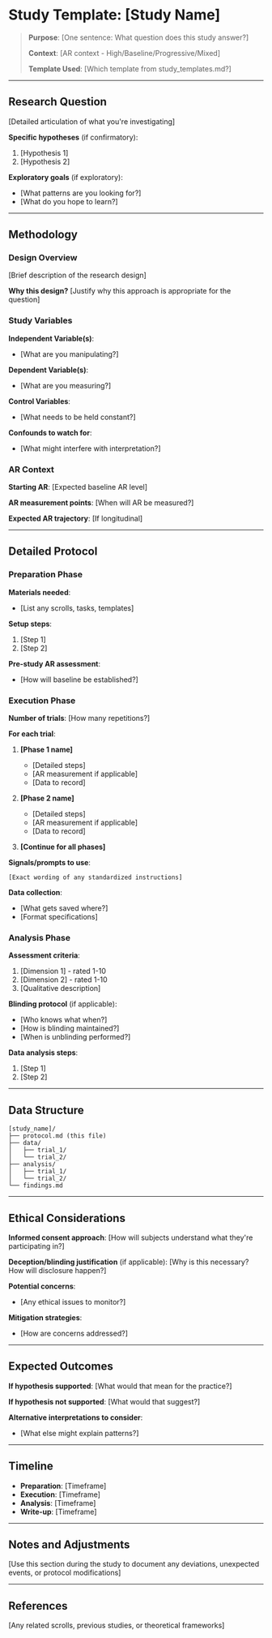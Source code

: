 # Study Template: [Study Name]

> **Purpose**: [One sentence: What question does this study answer?]
> 
> **Context**: [AR context - High/Baseline/Progressive/Mixed]
> 
> **Template Used**: [Which template from study_templates.md?]

---

## Research Question

[Detailed articulation of what you're investigating]

**Specific hypotheses** (if confirmatory):
1. [Hypothesis 1]
2. [Hypothesis 2]

**Exploratory goals** (if exploratory):
- [What patterns are you looking for?]
- [What do you hope to learn?]

---

## Methodology

### Design Overview

[Brief description of the research design]

**Why this design?**
[Justify why this approach is appropriate for the question]

### Study Variables

**Independent Variable(s)**:
- [What are you manipulating?]

**Dependent Variable(s)**:
- [What are you measuring?]

**Control Variables**:
- [What needs to be held constant?]

**Confounds to watch for**:
- [What might interfere with interpretation?]

### AR Context

**Starting AR**: [Expected baseline AR level]

**AR measurement points**: [When will AR be measured?]

**Expected AR trajectory**: [If longitudinal]

---

## Detailed Protocol

### Preparation Phase

**Materials needed**:
- [List any scrolls, tasks, templates]

**Setup steps**:
1. [Step 1]
2. [Step 2]

**Pre-study AR assessment**:
- [How will baseline be established?]

### Execution Phase

**Number of trials**: [How many repetitions?]

**For each trial**:

1. **[Phase 1 name]**
   - [Detailed steps]
   - [AR measurement if applicable]
   - [Data to record]

2. **[Phase 2 name]**
   - [Detailed steps]
   - [AR measurement if applicable]
   - [Data to record]

3. **[Continue for all phases]**

**Signals/prompts to use**:
```
[Exact wording of any standardized instructions]
```

**Data collection**:
- [What gets saved where?]
- [Format specifications]

### Analysis Phase

**Assessment criteria**:
1. [Dimension 1] - rated 1-10
2. [Dimension 2] - rated 1-10
3. [Qualitative description]

**Blinding protocol** (if applicable):
- [Who knows what when?]
- [How is blinding maintained?]
- [When is unblinding performed?]

**Data analysis steps**:
1. [Step 1]
2. [Step 2]

---

## Data Structure

```
[study_name]/
├── protocol.md (this file)
├── data/
│   ├── trial_1/
│   └── trial_2/
├── analysis/
│   ├── trial_1/
│   └── trial_2/
└── findings.md
```

---

## Ethical Considerations

**Informed consent approach**:
[How will subjects understand what they're participating in?]

**Deception/blinding justification** (if applicable):
[Why is this necessary? How will disclosure happen?]

**Potential concerns**:
- [Any ethical issues to monitor?]

**Mitigation strategies**:
- [How are concerns addressed?]

---

## Expected Outcomes

**If hypothesis supported**:
[What would that mean for the practice?]

**If hypothesis not supported**:
[What would that suggest?]

**Alternative interpretations to consider**:
- [What else might explain patterns?]

---

## Timeline

- **Preparation**: [Timeframe]
- **Execution**: [Timeframe]
- **Analysis**: [Timeframe]
- **Write-up**: [Timeframe]

---

## Notes and Adjustments

[Use this section during the study to document any deviations, unexpected events, or protocol modifications]

---

## References

[Any related scrolls, previous studies, or theoretical frameworks]

